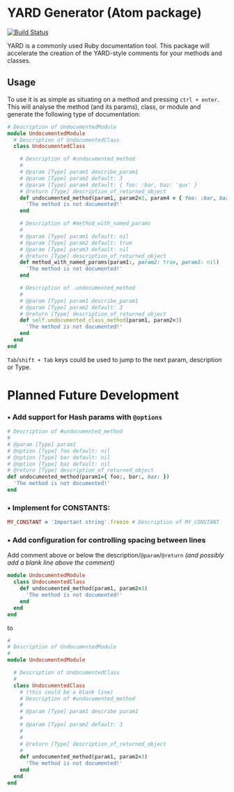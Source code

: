 # YARD Generator (Atom package)

[![Build Status](https://travis-ci.org/carlosbaraza/yard.svg)](https://travis-ci.org/carlosbaraza/yard)

YARD is a commonly used Ruby documentation tool. This package will accelerate
the creation of the YARD-style comments for your methods and classes.

## Usage

To use it is as simple as situating on a method and pressing `ctrl + enter`.
This will analyse the method (and its params), class, or module and generate the following type of documentation:

```ruby
# Description of UndocumentedModule
module UndocumentedModule
  # Description of UndocumentedClass
  class UndocumentedClass

    # Description of #undocumented_method
    #
    # @param [Type] param1 describe_param1
    # @param [Type] param2 default: 3
    # @param [Type] param4 default: { foo: :bar, baz: 'qux' }
    # @return [Type] description_of_returned_object
    def undocumented_method(param1, param2=3, param4 = { foo: :bar, baz: 'qux' })
      'The method is not documented!'
    end

    # Description of #method_with_named_params
    #
    # @param [Type] param1 default: nil
    # @param [Type] param2 default: true
    # @param [Type] param3 default: nil
    # @return [Type] description_of_returned_object
    def method_with_named_params(param1:, param2: true, param3: nil)
      'The method is not documented!'
    end

    # Description of .undocumented_method
    #
    # @param [Type] param1 describe_param1
    # @param [Type] param2 default: 3
    # @return [Type] description_of_returned_object
    def self.undocumented_class_method(param1, param2=3)
      'The method is not documented!'
    end
  end
end
```

`Tab`/`shift + Tab` keys could be used to jump to the next param, description or
Type.

# Planned Future Development

### • Add support for Hash params with `@options`

```ruby
# Description of #undocumented_method
#
# @param [Type] param1
# @option [Type] foo default: nil
# @option [Type] bar default: nil
# @option [Type] baz default: nil
# @return [Type] description_of_returned_object
def undocumented_method(param1={ foo:, bar:, baz: })
  'The method is not documented!'
end
```

### • Implement for CONSTANTS:

```ruby
MY_CONSTANT = 'Important string'.freeze # Description of MY_CONSTANT
```

### • Add configuration for controlling spacing between lines

Add comment above or below the description/`@param`/`@return` _(and possibly add a blank line above the comment)_

```ruby
module UndocumentedModule
  class UndocumentedClass
    def undocumented_method(param1, param2=3)
      'The method is not documented!'
    end
  end
end
```

to

```ruby
#
# Description of UndocumentedModule
#
module UndocumentedModule

  # Description of UndocumentedClass
  #
  class UndocumentedClass
    # (this could be a blank line)
    # Description of #undocumented_method
    #
    # @param [Type] param1 describe param1
    #
    # @param [Type] param2 default: 3
    #
    #
    # @return [Type] description_of_returned_object
    #
    def undocumented_method(param1, param2=3)
      'The method is not documented!'
    end
  end
end
```
